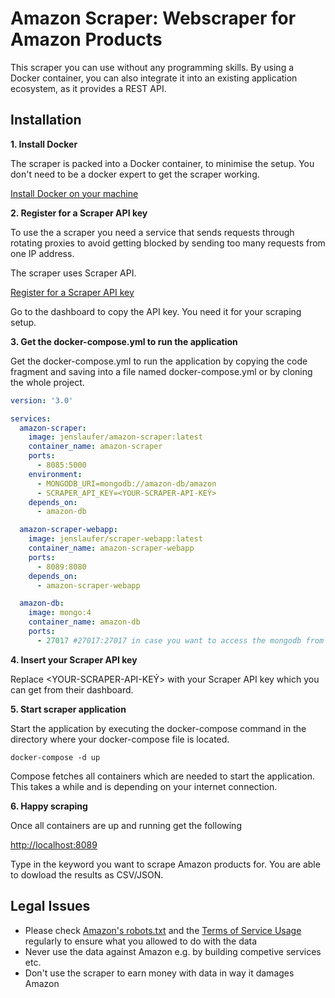 # Amazon Scraper: Webscraper for Amazon Products

This scraper you can use without any programming skills. By using a Docker container, you can also integrate it into an existing application ecosystem, as it provides a REST API.

## Installation

**1. Install Docker**

The scraper is packed into a Docker container, to minimise the setup. You don't need to be a docker expert to get the scraper working.

[Install Docker on your machine](https://docs.docker.com/get-docker/)

**2. Register for a Scraper API key**

To use the a scraper you need a service that sends requests through rotating proxies to avoid getting blocked by sending too many requests from one IP address.

The scraper uses Scraper API.

[Register for a Scraper API key](https://www.scraperapi.com?fpr=scrapers)

Go to the dashboard to copy the API key. You need it for your scraping setup.

**3. Get the docker-compose.yml to run the application**

Get the docker-compose.yml to run the application by copying the code fragment and saving into a file named
docker-compose.yml or by cloning the whole project.

```yaml
version: '3.0'

services:
  amazon-scraper:
    image: jenslaufer/amazon-scraper:latest
    container_name: amazon-scraper
    ports:
      - 8085:5000
    environment:
      - MONGODB_URI=mongodb://amazon-db/amazon
      - SCRAPER_API_KEY=<YOUR-SCRAPER-API-KEÝ>
    depends_on:
      - amazon-db

  amazon-scraper-webapp:
    image: jenslaufer/scraper-webapp:latest
    container_name: amazon-scraper-webapp
    ports:
      - 8089:8080
    depends_on:
      - amazon-scraper-webapp

  amazon-db:
    image: mongo:4
    container_name: amazon-db
    ports:
      - 27017 #27017:27017 in case you want to access the mongodb from outsite
```

**4. Insert your Scraper API key**

Replace <YOUR-SCRAPER-API-KEÝ> with your Scraper API key which you can get from their dashboard.

**5. Start scraper application**

Start the application by executing the docker-compose command in the directory where your docker-compose file is located.

```shell
docker-compose -d up
```

Compose fetches all containers which are needed to start the application. This takes a while and is depending on your internet connection.

**6. Happy scraping**

Once all containers are up and running get the following

[http://localhost:8089](http://localhost:8089)

Type in the keyword you want to scrape Amazon products for. You are able to dowload the results as CSV/JSON.

## Legal Issues

- Please check [Amazon's robots.txt](https://www.amazon.com/robots.txt) and the [Terms of Service Usage](https://www.amazon.com/gp/help/customer/display.html?nodeId=202140280) regularly to ensure what you allowed to do with the data
- Never use the data against Amazon e.g. by building competive services etc.
- Don't use the scraper to earn money with data in way it damages Amazon

